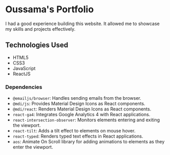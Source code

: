 # Oussama's Portfolio

I had a good experience building this website. It allowed me to showcase my skills and projects effectively.

## Technologies Used

- HTML5
- CSS3
- JavaScript
- ReactJS

### Dependencies

- `@emailjs/browser`: Handles sending emails from the browser.
- `@mdi/js`: Provides Material Design Icons as React components.
- `@mdi/react`: Renders Material Design Icons as React components.
- `react-ga4`: Integrates Google Analytics 4 with React applications.
- `react-intersection-observer`: Monitors elements entering and exiting the viewport.
- `react-tilt`: Adds a tilt effect to elements on mouse hover.
- `react-typed`: Renders typed text effects in React applications.
- `aos`: Animate On Scroll library for adding animations to elements as they enter the viewport.
